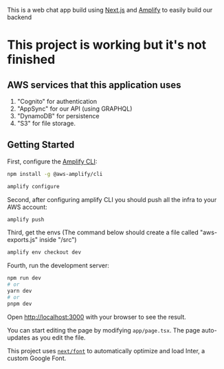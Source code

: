 This is a web chat app build using [Next.js](https://nextjs.org/) and [Amplify](https://aws.amazon.com/amplify/) to easily build our backend

# This project is working but it's not finished

## AWS services that this application uses

1. "Cognito" for authentication
2. "AppSync" for our API (using GRAPHQL)
3. "DynamoDB" for persistence
4. "S3" for file storage.

## Getting Started

First, configure the [Amplify CLI](https://docs.amplify.aws/cli/start/install/):

```bash
npm install -g @aws-amplify/cli

amplify configure
```

Second, after configuring amplify CLI you should push all the infra to your AWS account:

```bash
amplify push
```

Third, get the envs (The command below should create a file called "aws-exports.js" inside "/src")

```bash
amplify env checkout dev
```

Fourth, run the development server:

```bash
npm run dev
# or
yarn dev
# or
pnpm dev
```

Open [http://localhost:3000](http://localhost:3000) with your browser to see the result.

You can start editing the page by modifying `app/page.tsx`. The page auto-updates as you edit the file.

This project uses [`next/font`](https://nextjs.org/docs/basic-features/font-optimization) to automatically optimize and load Inter, a custom Google Font.
